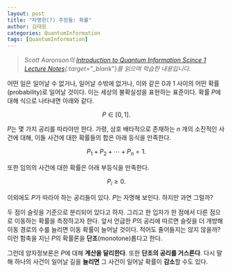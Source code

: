 ```yaml
---
layout: post
title: "자명한(?) 주장들: 확률"
author: 김태원
categories: QuantumInformation
tags: [QuantumInformation]
---
```


> *Scott Aaronson의 [Introduction to Quantum Information Scince 1 Lecture Notes](https://www.scottaaronson.com/qclec.pdf){:target="_blank"}를 읽으며 학습한 내용입니다.*

어떤 일은 일어날 수 없거나, 일어날 수밖에 없거나, 이와 같은 $0$과 $1$ 사이의 어떤 확률(probability)로 일어날 것이다.
이는 세상의 불확실성을 표현하는 표준이다.
확률 $P$에 대해 식으로 나타내면 아래와 같다.

$$
P \in [0,1].
$$

$P$는 몇 가지 공리를 따라야만 한다. 
가령, 상호 배타적으로 존재하는 $n$ 개의 소진적인 사건에 대해, 이들 사건에 대한 확률들의 합은 아래 등식을 만족한다. 

$$
P_1 + P_2 + \cdots + P_n = 1.
$$

또한 임의의 사건에 대한 확률은 아래 부등식을 만족한다.

$$
P_i \geq 0.
$$

이외에도 $P$가 따라야 하는 공리들이 있다.
$P$는 자명해 보인다.
하지만 과연 그럴까?

두 점이 슬릿을 기준으로 분리되어 있다고 하자.
그리고 한 입자가 한 점에서 다른 점으로 이동하는 확률을 측정하고자 한다.
앞서 언급한 $P$의 공리에 따르면 슬릿을 더 개방해 이동 경로의 수를 늘리면 이동 확률이 늘어날 것이다.
적어도 줄어들지는 않지 않을까?
이런 함축을 지닌 $P$의 확률론을 **단조**(monotone)롭다고 한다.

그런데 양자정보론은 $P$에 대해 **계산을 달리한다**. 
또한 **단조의 공리를 거스른다**.
다시 말해 하나의 사건이 일어날 길을 **늘리면** 그 사건이 일어날 확률이 **감소**할 수도 있다. 
